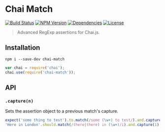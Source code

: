 Chai Match
==========

[![Build Status](https://img.shields.io/travis/johngeorgewright/chai-match/master.svg?style=flat-square)](https://travis-ci.org/johngeorgewright/chai-match)
[![NPM Version](https://img.shields.io/npm/v/chai-match.svg?style=flat-square)](https://www.npmjs.com/package/chai-match)
[![Dependencies](https://img.shields.io/gemnasium/johngeorgewright/chai-match.svg?style=flat-square)](https://gemnasium.com/github.com/johngeorgewright/chai-match)
[![License](https://img.shields.io/npm/l/chai-match.svg?style=flat-square)](https://github.com/johngeorgewright/chai-match/blob/master/LICENSE)

> Advanced RegExp assertions for Chai.js.

Installation
------------

```
npm i --save-dev chai-match
```

```javascript
var chai = require('chai');
chai.use(require('chai-match'));
```

API
---

### `.capture(n)`

Sets the assertion object to a previous match's capture.

```javascript
expect('some thing to test').to.match(/some (\w+) to test/).and.capture(0).equals('thing');
'Here in London'.should.match(/(here|there) in (\w+)/i).and.capture(1).equals('London');
```
